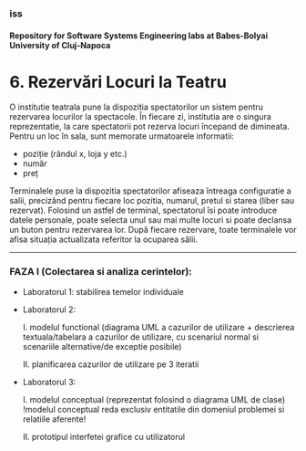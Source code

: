 ### iss
#### Repository for Software Systems Engineering labs at Babes-Bolyai University of Cluj-Napoca

# 6. Rezervări Locuri la Teatru

O institutie teatrala pune la dispozitia spectatorilor un sistem pentru rezervarea locurilor la spectacole. 
În fiecare zi, institutia are o singura reprezentatie, la care spectatorii pot rezerva locuri începand de dimineata. 
Pentru un loc în sala, sunt memorate urmatoarele informatii: 
-	poziție (rândul x, loja y etc.)
-	număr 
-	preț
	
  Terminalele puse la dispozitia spectatorilor afiseaza întreaga configuratie a salii, precizând pentru fiecare loc pozitia, 
numarul, pretul si starea (liber sau rezervat).  Folosind un astfel de terminal, spectatorul îsi poate introduce datele personale, 
poate selecta unul sau mai multe locuri si poate declansa un buton pentru rezervarea lor.
 	După fiecare rezervare, toate terminalele vor afisa situația actualizata referitor la ocuparea sălii.
	
	
----------------------------------------------------------------------------------------------------------------------------


### FAZA I (Colectarea si analiza cerintelor):
- Laboratorul 1: stabilirea temelor individuale
- Laboratorul 2:

   I. modelul functional (diagrama UML a cazurilor de utilizare + descrierea textuala/tabelara a cazurilor de utilizare, cu scenariul normal si scenariile alternative/de exceptie posibile)
   
   II. planificarea cazurilor de utilizare pe 3 iteratii
- Laboratorul 3:

   I. modelul conceptual (reprezentat folosind o diagrama UML de clase) !modelul conceptual reda exclusiv entitatile din domeniul problemei si relatiile aferente!
   
   II. prototipul interfetei grafice cu utilizatorul 
